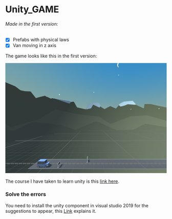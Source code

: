 # Unity_GAME

###### Made in the first version: 

- [x] Prefabs with physical laws
- [x] Van moving in z axis

The game looks like this in the first version:

<img src="/img/img1.png" width="630" height="344">

The course I have taken to learn unity is this [link here](https://youtu.be/Xg6TOtrmioA).


### Solve the errors

You need to install the unity component in visual studio 2019 for the suggestions to appear, this [Link](https://www.youtube.com/watch?v=g3sHbFmzq3I&ab_channel=qubodupDev) explains it.
